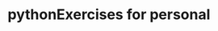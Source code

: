 # pythonExercises for personal

    
                


     
   
       
  
    
    
    




   

   






































